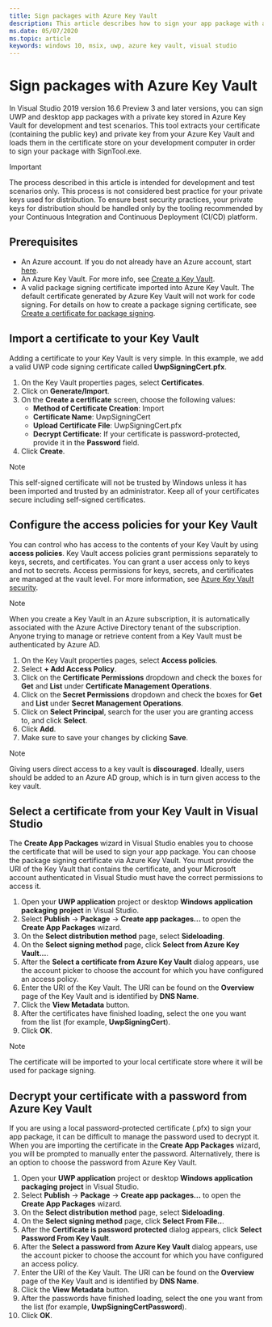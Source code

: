 ```yaml
---
title: Sign packages with Azure Key Vault
description: This article describes how to sign your app package with a certificate from Azure Key Vault.
ms.date: 05/07/2020
ms.topic: article
keywords: windows 10, msix, uwp, azure key vault, visual studio
---
```


# Sign packages with Azure Key Vault

In Visual Studio 2019 version 16.6 Preview 3 and later versions, you can sign UWP and desktop app packages with a private key stored in Azure Key Vault for development and test scenarios. This tool extracts your certificate (containing the public key) and private key from your Azure Key Vault and loads them in the certificate store on your development computer in order to sign your package with SignTool.exe.

> [!IMPORTANT]
> The process described in this article is intended for development and test scenarios only. This process is not considered best practice for your private keys used for distribution. To ensure best security practices, your private keys for distribution should be handled only by the tooling recommended by your Continuous Integration and Continuous Deployment (CI/CD) platform.

## Prerequisites

- An Azure account. If you do not already have an Azure account, start [here](https://azure.microsoft.com/free/).
- An Azure Key Vault. For more info, see [Create a Key Vault](/azure/key-vault/secrets/quick-create-portal#create-a-vault).
- A valid package signing certificate imported into Azure Key Vault. The default certificate generated by Azure Key Vault will not work for code signing. For details on how to create a package signing certificate, see [Create a certificate for package signing](../package/create-certificate-package-signing.md).

## Import a certificate to your Key Vault

Adding a certificate to your Key Vault is very simple. In this example, we add a valid UWP code signing certificate called **UwpSigningCert.pfx**.

1. On the Key Vault properties pages, select **Certificates**.
2. Click on **Generate/Import**.
3. On the **Create a certificate** screen, choose the following values:
    - **Method of Certificate Creation**: Import
    - **Certificate Name**: UwpSigningCert
    - **Upload Certificate File**: UwpSigningCert.pfx
    - **Decrypt Certificate**: If your certificate is password-protected, provide it in the **Password** field.
4. Click **Create**.

> [!NOTE]
> This self-signed certificate will not be trusted by Windows unless it has been imported and trusted by an administrator. Keep all of your certificates secure including self-signed certificates.

## Configure the access policies for your Key Vault

You can control who has access to the contents of your Key Vault by using **access policies**. Key Vault access policies grant permissions separately to keys, secrets, and certificates. You can grant a user access only to keys and not to secrets. Access permissions for keys, secrets, and certificates are managed at the vault level. For more information, see [Azure Key Vault security](/azure/key-vault/general/overview-security#identity-and-access-management).

> [!NOTE]
> When you create a Key Vault in an Azure subscription, it is automatically associated with the Azure Active Directory tenant of the subscription. Anyone trying to manage or retrieve content from a Key Vault must be authenticated by Azure AD.

1. On the Key Vault properties pages, select **Access policies**.
2. Select **+ Add Access Policy**.
3. Click on the **Certificate Permissions** dropdown and check the boxes for **Get** and **List** under **Certificate Management Operations**.
4. Click on the **Secret Permissions** dropdown and check the boxes for **Get** and **List** under **Secret Management Operations**.
5. Click on **Select Principal**, search for the user you are granting access to, and click **Select**.
6. Click **Add**.
7. Make sure to save your changes by clicking **Save**.

> [!NOTE]
> Giving users direct access to a key vault is **discouraged**. Ideally, users should be added to an Azure AD group, which is in turn given access to the key vault.

## Select a certificate from your Key Vault in Visual Studio

The **Create App Packages** wizard in Visual Studio enables you to choose the certificate that will be used to sign your app package. You can choose the package signing certificate via Azure Key Vault. You must provide the URI of the Key Vault that contains the certificate, and your Microsoft account authenticated in Visual Studio must have the correct permissions to access it.

1. Open your **UWP application** project or desktop **Windows application packaging project** in Visual Studio.
2. Select **Publish** -> **Package** -> **Create app packages...** to open the **Create App Packages** wizard.
3. On the **Select distribution method** page, select **Sideloading**.
4. On the **Select signing method** page, click **Select from Azure Key Vault...**.
5. After the **Select a certificate from Azure Key Vault** dialog appears, use the account picker to choose the account for which you have configured an access policy.
6. Enter the URI of the Key Vault. The URI can be found on the **Overview** page of the Key Vault and is identified by **DNS Name**.
7. Click the **View Metadata** button.
8. After the certificates have finished loading, select the one you want from the list (for example, **UwpSigningCert**).
9. Click **OK**.

> [!NOTE]
> The certificate will be imported to your local certificate store where it will be used for package signing.

## Decrypt your certificate with a password from Azure Key Vault

If you are using a local password-protected certificate (.pfx) to sign your app package, it can be difficult to manage the password used to decrypt it. When you are importing the certificate in the **Create App Packages** wizard, you will be prompted to manually enter the password. Alternatively, there is an option to choose the password from Azure Key Vault.

1. Open your **UWP application** project or desktop **Windows application packaging project** in Visual Studio.
2. Select **Publish** -> **Package** -> **Create app packages...** to open the **Create App Packages** wizard.
3. On the **Select distribution method** page, select **Sideloading**.
4. On the **Select signing method** page, click **Select From File..**.
5. After the **Certificate is password protected** dialog appears, click **Select Password From Key Vault**.
6. After the **Select a password from Azure Key Vault** dialog appears, use the account picker to choose the account for which you have configured an access policy.
7. Enter the URI of the Key Vault. The URI can be found on the **Overview** page of the Key Vault and is identified by **DNS Name**.
8. Click the **View Metadata** button.
9. After the passwords have finished loading, select the one you want from the list (for example, **UwpSigningCertPassword**).
10. Click **OK**.
